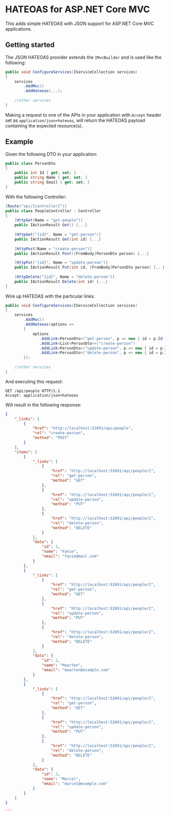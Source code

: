 # HATEOAS for ASP.NET Core MVC
This adds simple HATEOAS with JSON support for ASP.NET Core MVC applications.

## Getting started
The JSON HATEOAS provider extends the `IMvcBuilder` and is used like the following:
```csharp
public void ConfigureServices(IServiceCollection services)
{
    services
        .AddMvc()
        .AddHateoas(...);
    
    //other services
}
```
Making a request to one of the APIs in your application with `Accept` header set as `application/json+hateoas`, will return the HATEOAS payload containing the expected resource(s).

## Example
Given the following DTO in your application:
```csharp
public class PersonDto
{
    public int Id { get; set; }
    public string Name { get; set; }
    public string Email { get; set; }
}
```

With the following Controller:
```csharp
[Route("api/[controller]")]
public class PeopleController : Controller
{
    [HttpGet(Name = "get-people")]
    public IActionResult Get() {...}
    
    [HttpGet("{id}", Name = "get-person")]
    public IActionResult Get(int id) {...}
    
    [HttpPost(Name = "create-person")]
    public IActionResult Post([FromBody]PersonDto person) {...}

    [HttpPut("{id}", Name = "update-person")]
    public IActionResult Put(int id, [FromBody]PersonDto person) {...}
    
    [HttpDelete("{id}", Name = "delete-person")]
    public IActionResult Delete(int id) {...}
}
```

Wire up HATEOAS with the particular links:
```csharp
public void ConfigureServices(IServiceCollection services)
{
    services
        .AddMvc()
        .AddHateoas(options =>
        {
            options
               .AddLink<PersonDto>("get-person", p => new { id = p.Id })
               .AddLink<List<PersonDto>>("create-person")
               .AddLink<PersonDto>("update-person", p => new { id = p.Id })
               .AddLink<PersonDto>("delete-person", p => new { id = p.Id });
        });
    
    //other services
}
```

And executing this request:
```http
GET /api/people HTTP/1.1
Accept: application/json+hateoas
```

Will result in the following response:
````json
{
    "_links": [
        {
            "href": "http://localhost:52691/api/people",
            "rel": "create-person",
            "method": "POST"
        }
    ],
    "items": [
        {
            "_links": [
                {
                    "href": "http://localhost:52691/api/people/1",
                    "rel": "get-person",
                    "method": "GET"
                },
                {
                    "href": "http://localhost:52691/api/people/1",
                    "rel": "update-person",
                    "method": "PUT"
                },
                {
                    "href": "http://localhost:52691/api/people/1",
                    "rel": "delete-person",
                    "method": "DELETE"
                }
            ],
            "data": {
                "id": 1,
                "name": "Fanie",
                "email": "fanie@mail.com"
            }
        },
        {
            "_links": [
                {
                    "href": "http://localhost:52691/api/people/2",
                    "rel": "get-person",
                    "method": "GET"
                },
                {
                    "href": "http://localhost:52691/api/people/2",
                    "rel": "update-person",
                    "method": "PUT"
                },
                {
                    "href": "http://localhost:52691/api/people/2",
                    "rel": "delete-person",
                    "method": "DELETE"
                }
            ],
            "data": {
                "id": 2,
                "name": "Maarten",
                "email": "maarten@example.com"
            }
        },
        {
            "_links": [
                {
                    "href": "http://localhost:52691/api/people/2",
                    "rel": "get-person",
                    "method": "GET"
                },
                {
                    "href": "http://localhost:52691/api/people/2",
                    "rel": "update-person",
                    "method": "PUT"
                },
                {
                    "href": "http://localhost:52691/api/people/2",
                    "rel": "delete-person",
                    "method": "DELETE"
                }
            ],
            "data": {
                "id": 2,
                "name": "Marcel",
                "email": "marcel@example.com"
            }
        }
    ]
}

```


